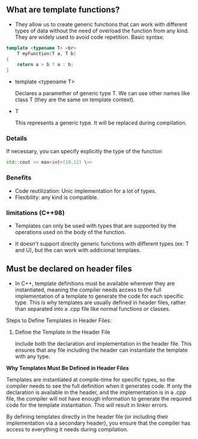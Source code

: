 ## What are template functions?
- They allow us to create generic functions that can work with different types of data without the need of overload the function from any kind. They are widely used to avoid code repetition.
Basic syntax:

```C++
template <typename T> <br>
	T myFunction(T a, T b)
{
	return a > b ? a : b;
}
```

- template \<typename T>

	Declares a paramether of generic type T.
	We can use other names like class T (they are the same on template context).

- T

	This represents a generic type. It will be replaced during compilation.

### Details

If necessary, you can specify explicitly the type of the function
``` C++
std::cout << max<int>(10,12) \>>
```

### Benefits

- Code reutilization: Unic implementation for a lot of types.
- Flexibility: any kind is compatible.

### limitations (C++98)

- Templates can only be used with types that are supported by the operations used on the body of the function.

- It doesn't support directly generic functions with different types (ex: T and U), but the can work with addicional templaes.

## Must be declared on header files

- In C++, template definitions must be available wherever they are instantiated, meaning the compiler needs access to the full implementation of a template to generate the code for each specific type. This is why templates are usually defined in header files, rather than separated into a .cpp file like normal functions or classes.

Steps to Define Templates in Header Files:
1. Define the Template in the Header File

    Include both the declaration and implementation in the header file.
    This ensures that any file including the header can instantiate the template with any type.

**Why Templates Must Be Defined in Header Files**

Templates are instantiated at compile-time for specific types, so the compiler needs to see the full definition when it generates code. If only the declaration is available in the header, and the implementation is in a .cpp file, the compiler will not have enough information to generate the required code for the template instantiation. This will result in linker errors.

By defining templates directly in the header file (or including their implementation via a secondary header), you ensure that the compiler has access to everything it needs during compilation.


